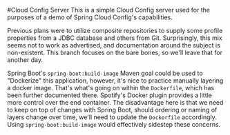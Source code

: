 #Cloud Config Server
This is a simple Cloud Config server used for the purposes of a demo of Spring Cloud Config's capabilities.

Previous plans were to utilize composite repositories to supply some profile properties from a JDBC database and others from Git.  Surprisingly, this mix seems not to work as advertised, and documentation around the subject is non-existent. This branch focuses on the bare bones, so we'll leave that for another day.

Spring Boot's `spring-boot:build-image` Maven goal could be used to "Dockerize" this application, however, it's nice to practice manually layering a docker image.  That's what's going on within the `Dockerfile`, which has been further documented there.  Spotify's Docker plugin provides a little more control over the end container.  The disadvantage here is that we need to keep on top of changes with Spring Boot, should ordering or naming of layers change over time, we'll need to update the `Dockerfile` accordingly.  Using `spring-boot:build-image` would effectively sidestep these concerns.